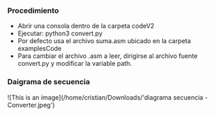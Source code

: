 ### Procedimiento

- Abrir una consola dentro de la carpeta codeV2
- Ejecutar: python3 convert.py
- Por defecto usa el archivo suma.asm ubicado en la carpeta examplesCode
- Para cambiar el archivo .asm a leer, dirigirse al archivo fuente convert.py y modificar la variable path.

### Daigrama de secuencia
![This is an image](/home/cristian/Downloads/'diagrama secuencia - Converter.jpeg')
